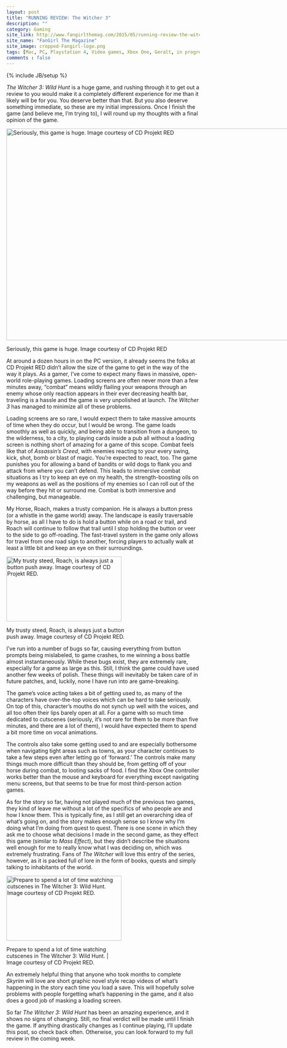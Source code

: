 ```yaml
---
layout: post
title: "RUNNING REVIEW: The Witcher 3"
description: ""
category: Gaming
site_link: http://www.fangirlthemag.com/2015/05/running-review-the-witcher-3/
site_name: "FanGirl The Magazine"
site_image: cropped-Fangirl-logo.png
tags: [Mac, PC, Playstation 4, Video games, Xbox One, Geralt, in progress, Mac, PC, PS4, review, role playing games, The Witcher, The Witcher 3, video game, Wild Hunt, Xbox]
comments : false
---
```

{% include JB/setup %}

<p><em>The Witcher 3: Wild Hunt</em> is a huge game, and rushing through it to get out a review to you would make it a completely different experience for me than it likely will be for you. You deserve better than that. But you also deserve something immediate, so these are my initial impressions. Once I finish the game (and believe me, I’m trying to), I will round up my thoughts with a final opinion of the game.</p>
<div id="attachment_235" style="width: 989px" class="wp-caption alignnone"><a href="http://www.fangirlthemag.com/wp-content/uploads/2015/05/witcher3_en_screenshot_the_witcher_3_wild_hunt_screenshot_23_1920x1080_1425653246.jpg"><img class="wp-image-235 size-full" src="http://www.fangirlthemag.com/wp-content/uploads/2015/05/witcher3_en_screenshot_the_witcher_3_wild_hunt_screenshot_23_1920x1080_1425653246.jpg" alt="Seriously, this game is huge. Image courtesy of CD Projekt RED" width="979" height="551" srcset="http://www.fangirlthemag.com/wp-content/uploads/2015/05/witcher3_en_screenshot_the_witcher_3_wild_hunt_screenshot_23_1920x1080_1425653246-300x169.jpg 300w, http://www.fangirlthemag.com/wp-content/uploads/2015/05/witcher3_en_screenshot_the_witcher_3_wild_hunt_screenshot_23_1920x1080_1425653246.jpg 979w" sizes="(max-width: 979px) 100vw, 979px" /></a><p class="wp-caption-text">Seriously, this game is huge. Image courtesy of CD Projekt RED</p></div>
<p>At around a dozen hours in on the PC version, it already seems the folks at CD Projekt RED didn’t allow the size of the game to get in the way of the way it plays. As a gamer, I’ve come to expect many flaws in massive, open-world role-playing games. Loading screens are often never more than a few minutes away, “combat” means wildly flailing your weapons through an enemy whose only reaction appears in their ever decreasing health bar, traveling is a hassle and the game is very unpolished at launch. <em>The Witcher 3</em> has managed to minimize all of these problems.</p>
<p>Loading screens are so rare, I would expect them to take massive amounts of time when they do occur, but I would be wrong. The game loads smoothly as well as quickly, and being able to transition from a dungeon, to the wilderness, to a city, to playing cards inside a pub all without a loading screen is nothing short of amazing for a game of this scope. Combat feels like that of <em>Assassin’s Creed</em>, with enemies reacting to your every swing, kick, shot, bomb or blast of magic. You’re expected to react, too. The game punishes you for allowing a band of bandits or wild dogs to flank you and attack from where you can’t defend. This leads to immersive combat situations as I try to keep an eye on my health, the strength-boosting oils on my weapons as well as the positions of my enemies so I can roll out of the way before they hit or surround me. Combat is both immersive and challenging, but manageable.</p>
<p>My Horse, Roach, makes a trusty companion. He is always a button press (or a whistle in the game world) away. The landscape is easily traversable by horse, as all I have to do is hold a button while on a road or trail, and Roach will continue to follow that trail until I stop holding the button or veer to the side to go off-roading. The fast-travel system in the game only allows for travel from one road sign to another, forcing players to actually walk at least a little bit and keep an eye on their surroundings.</p>
<div id="attachment_236" style="width: 310px" class="wp-caption alignright"><a href="http://www.fangirlthemag.com/wp-content/uploads/2015/05/witcher3_en_screenshot_the_witcher_3_wild_hunt_screenshot_34_1920x1080_1425653254.jpg"><img class="size-medium wp-image-236" src="http://www.fangirlthemag.com/wp-content/uploads/2015/05/witcher3_en_screenshot_the_witcher_3_wild_hunt_screenshot_34_1920x1080_1425653254-300x169.jpg" alt="My trusty steed, Roach, is always just a button push away. Image courtesy of CD Projekt RED." width="300" height="169" srcset="http://www.fangirlthemag.com/wp-content/uploads/2015/05/witcher3_en_screenshot_the_witcher_3_wild_hunt_screenshot_34_1920x1080_1425653254-300x169.jpg 300w, http://www.fangirlthemag.com/wp-content/uploads/2015/05/witcher3_en_screenshot_the_witcher_3_wild_hunt_screenshot_34_1920x1080_1425653254.jpg 979w" sizes="(max-width: 300px) 100vw, 300px" /></a><p class="wp-caption-text">My trusty steed, Roach, is always just a button push away. Image courtesy of CD Projekt RED.</p></div>
<p>I’ve run into a number of bugs so far, causing everything from button prompts being mislabeled, to game crashes, to me winning a boss battle almost instantaneously. While these bugs exist, they are extremely rare, especially for a game as large as this. Still, I think the game could have used another few weeks of polish. These things will inevitably be taken care of in future patches, and, luckily, none I have run into are game-breaking.</p>
<p>The game’s voice acting takes a bit of getting used to, as many of the characters have over-the-top voices which can be hard to take seriously. On top of this, character’s mouths do not synch up well with the voices, and all too often their lips barely open at all. For a game with so much time dedicated to cutscenes (seriously, it’s not rare for them to be more than five minutes, and there are a lot of them), I would have expected them to spend a bit more time on vocal animations.</p>
<p>The controls also take some getting used to and are especially bothersome when navigating tight areas such as towns, as your character continues to take a few steps even after letting go of ‘forward.’ The controls make many things much more difficult than they should be, from getting off of your horse during combat, to looting sacks of food. I find the Xbox One controller works better than the mouse and keyboard for everything except navigating menu screens, but that seems to be true for most third-person action games.</p>
<p>As for the story so far, having not played much of the previous two games, they kind of leave me without a lot of the specifics of who people are and how I know them. This is typically fine, as I still get an overarching idea of what’s going on, and the story makes enough sense so I know why I’m doing what I&#8217;m doing from quest to quest. There is one scene in which they ask me to choose what decisions I made in the second game, as they effect this game (similar to <em>Mass Effect</em>), but they didn’t describe the situations well enough for me to really know what I was deciding on, which was extremely frustrating. Fans of <em>The Witcher</em> will love this entry of the series, however, as it is packed full of lore in the form of books, quests and simply talking to inhabitants of the world.</p>
<div id="attachment_237" style="width: 310px" class="wp-caption alignleft"><a href="http://www.fangirlthemag.com/wp-content/uploads/2015/05/witcher3_en_screenshot_the_witcher_3_wild_hunt_screenshot_13_1920x1080_1425653238.jpg"><img class="size-medium wp-image-237" src="http://www.fangirlthemag.com/wp-content/uploads/2015/05/witcher3_en_screenshot_the_witcher_3_wild_hunt_screenshot_13_1920x1080_1425653238-300x169.jpg" alt="Prepare to spend a lot of time watching cutscenes in The Witcher 3: Wild Hunt. Image courtesy of CD Projekt RED." width="300" height="169" srcset="http://www.fangirlthemag.com/wp-content/uploads/2015/05/witcher3_en_screenshot_the_witcher_3_wild_hunt_screenshot_13_1920x1080_1425653238-300x169.jpg 300w, http://www.fangirlthemag.com/wp-content/uploads/2015/05/witcher3_en_screenshot_the_witcher_3_wild_hunt_screenshot_13_1920x1080_1425653238.jpg 979w" sizes="(max-width: 300px) 100vw, 300px" /></a><p class="wp-caption-text">Prepare to spend a lot of time watching cutscenes in The Witcher 3: Wild Hunt. | Image courtesy of CD Projekt RED.</p></div>
<p>An extremely helpful thing that anyone who took months to complete <em>Skyrim</em> will love are short graphic novel style recap videos of what’s happening in the story each time you load a save. This will hopefully solve problems with people forgetting what’s happening in the game, and it also does a good job of masking a loading screen.</p>
<p>So far <em>The Witcher 3: Wild Hunt</em> has been an amazing experience, and it shows no signs of changing. Still, no final verdict will be made until I finish the game. If anything drastically changes as I continue playing, I’ll update this post, so check back often. Otherwise, you can look forward to my full review in the coming week.</p>
